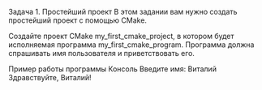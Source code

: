 Задача 1. Простейший проект
В этом задании вам нужно создать простейший проект с помощью CMake.

Создайте проект CMake my_first_cmake_project, в котором будет исполняемая программа my_first_cmake_program. Программа должна спрашивать имя пользователя и приветствовать его.

Пример работы программы
Консоль
Введите имя: Виталий
Здравствуйте, Виталий!
